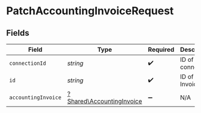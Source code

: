 # PatchAccountingInvoiceRequest


## Fields

| Field                                                                 | Type                                                                  | Required                                                              | Description                                                           |
| --------------------------------------------------------------------- | --------------------------------------------------------------------- | --------------------------------------------------------------------- | --------------------------------------------------------------------- |
| `connectionId`                                                        | *string*                                                              | :heavy_check_mark:                                                    | ID of the connection                                                  |
| `id`                                                                  | *string*                                                              | :heavy_check_mark:                                                    | ID of the Invoice                                                     |
| `accountingInvoice`                                                   | [?Shared\AccountingInvoice](../../Models/Shared/AccountingInvoice.md) | :heavy_minus_sign:                                                    | N/A                                                                   |